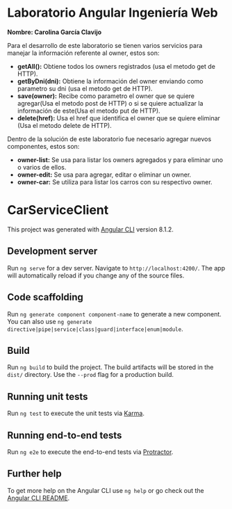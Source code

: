 # Laboratorio Angular Ingeniería Web

**Nombre: Carolina García Clavijo**

Para el desarrollo de este laboratorio se tienen varios servicios para manejar la información referente al owner, estos son:

* **getAll():** Obtiene todos los owners registrados (usa el metodo get de HTTP).
* **getByDni(dni):** Obtiene la información del owner enviando como parametro su dni (usa el metodo get de HTTP).
* **save(owner):** Recibe como parametro el owner que se quiere agregar(Usa el metodo post de HTTP) o si se quiere actualizar la información de este(Usa el metodo put de HTTP).
* **delete(href):** Usa el href que identifica el owner que se quiere eliminar (Usa el metodo delete de HTTP).

 Dentro de la solución de este laboratorio fue necesario agregar nuevos componentes, estos son:
 
 * **owner-list:** Se usa para listar los owners agregados y para eliminar uno o varios de ellos.
 * **owner-edit:** Se usa para agregar, editar o eliminar un owner.
 * **owner-car:** Se utiliza para listar los carros con su respectivo owner.

# CarServiceClient

This project was generated with [Angular CLI](https://github.com/angular/angular-cli) version 8.1.2.

## Development server

Run `ng serve` for a dev server. Navigate to `http://localhost:4200/`. The app will automatically reload if you change any of the source files.

## Code scaffolding

Run `ng generate component component-name` to generate a new component. You can also use `ng generate directive|pipe|service|class|guard|interface|enum|module`.

## Build

Run `ng build` to build the project. The build artifacts will be stored in the `dist/` directory. Use the `--prod` flag for a production build.

## Running unit tests

Run `ng test` to execute the unit tests via [Karma](https://karma-runner.github.io).

## Running end-to-end tests

Run `ng e2e` to execute the end-to-end tests via [Protractor](http://www.protractortest.org/).

## Further help

To get more help on the Angular CLI use `ng help` or go check out the [Angular CLI README](https://github.com/angular/angular-cli/blob/master/README.md).
